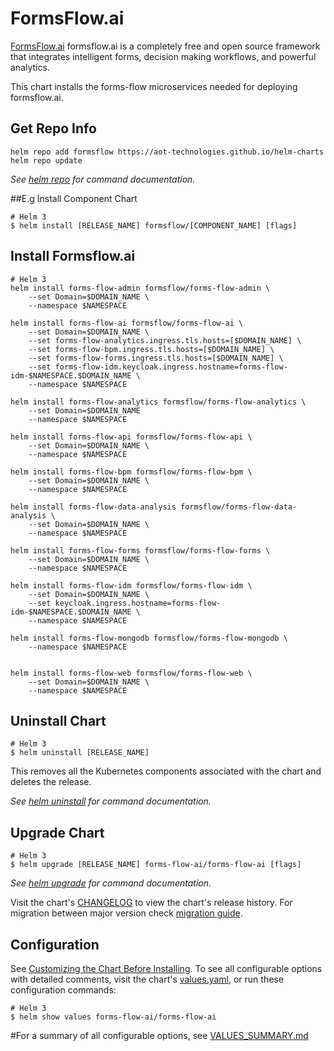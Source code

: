 # FormsFlow.ai

[FormsFlow.ai](https://formsflow.ai/) formsflow.ai is a completely free and open source framework that integrates intelligent forms, decision making workflows, and powerful analytics.

This chart installs the forms-flow microservices needed for deploying formsflow.ai.

## Get Repo Info

```console
helm repo add formsflow https://aot-technologies.github.io/helm-charts
helm repo update
```

_See [helm repo](https://helm.sh/docs/helm/helm_repo/) for command documentation._

##E.g Install Component Chart
```console
# Helm 3
$ helm install [RELEASE_NAME] formsflow/[COMPONENT_NAME] [flags]
```


## Install Formsflow.ai
```console
# Helm 3
helm install forms-flow-admin formsflow/forms-flow-admin \
	--set Domain=$DOMAIN_NAME \
	--namespace $NAMESPACE

helm install forms-flow-ai formsflow/forms-flow-ai \
	--set Domain=$DOMAIN_NAME \ 
	--set forms-flow-analytics.ingress.tls.hosts=[$DOMAIN_NAME] \
	--set forms-flow-bpm.ingress.tls.hosts=[$DOMAIN_NAME] \
	--set forms-flow-forms.ingress.tls.hosts=[$DOMAIN_NAME] \ 
	--set forms-flow-idm.keycloak.ingress.hostname=forms-flow-idm-$NAMESPACE.$DOMAIN_NAME \
	--namespace $NAMESPACE
 
helm install forms-flow-analytics formsflow/forms-flow-analytics \
	--set Domain=$DOMAIN_NAME 
	--namespace $NAMESPACE

helm install forms-flow-api formsflow/forms-flow-api \
	--set Domain=$DOMAIN_NAME \
	--namespace $NAMESPACE

helm install forms-flow-bpm formsflow/forms-flow-bpm \
	--set Domain=$DOMAIN_NAME \
	--namespace $NAMESPACE

helm install forms-flow-data-analysis formsflow/forms-flow-data-analysis \
	--set Domain=$DOMAIN_NAME \
	--namespace $NAMESPACE

helm install forms-flow-forms formsflow/forms-flow-forms \
	--set Domain=$DOMAIN_NAME \
	--namespace $NAMESPACE

helm install forms-flow-idm formsflow/forms-flow-idm \
	--set Domain=$DOMAIN_NAME \
	--set keycloak.ingress.hostname=forms-flow-idm-$NAMESPACE.$DOMAIN_NAME \
	--namespace $NAMESPACE 

helm install forms-flow-mongodb formsflow/forms-flow-mongodb \
	--namespace $NAMESPACE


helm install forms-flow-web formsflow/forms-flow-web \
	--set Domain=$DOMAIN_NAME \
	--namespace $NAMESPACE

```
## Uninstall Chart

```console
# Helm 3
$ helm uninstall [RELEASE_NAME]
```

This removes all the Kubernetes components associated with the chart and deletes the release.

_See [helm uninstall](https://helm.sh/docs/helm/helm_uninstall/) for command documentation._

## Upgrade Chart

```console
# Helm 3
$ helm upgrade [RELEASE_NAME] forms-flow-ai/forms-flow-ai [flags]
```

_See [helm upgrade](https://helm.sh/docs/helm/helm_upgrade/) for command documentation._

Visit the chart's [CHANGELOG](./CHANGELOG.md) to view the chart's release history.
For migration between major version check [migration guide](#migration-guide).

## Configuration

See [Customizing the Chart Before Installing](https://helm.sh/docs/intro/using_helm/#customizing-the-chart-before-installing).
To see all configurable options with detailed comments, visit the chart's [values.yaml](./values.yaml), or run these configuration commands:

```console
# Helm 3
$ helm show values forms-flow-ai/forms-flow-ai
```

#For a summary of all configurable options, see [VALUES_SUMMARY.md](./VALUES_SUMMARY.md)
